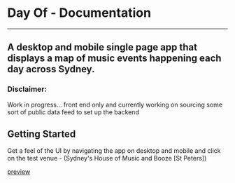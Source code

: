 # Day Of - Documentation

---

## A desktop and mobile single page app that displays a map of music events happening each day across Sydney. 

### Disclaimer:

Work in progress... front end only and currently working on sourcing some sort of public data feed to set up the backend 


## Getting Started

Get a feel of the UI by navigating the app on desktop and mobile and click on the test venue - (Sydney's House of Music and Booze [St Peters])

[preview](https://playlist-map.vercel.app)
